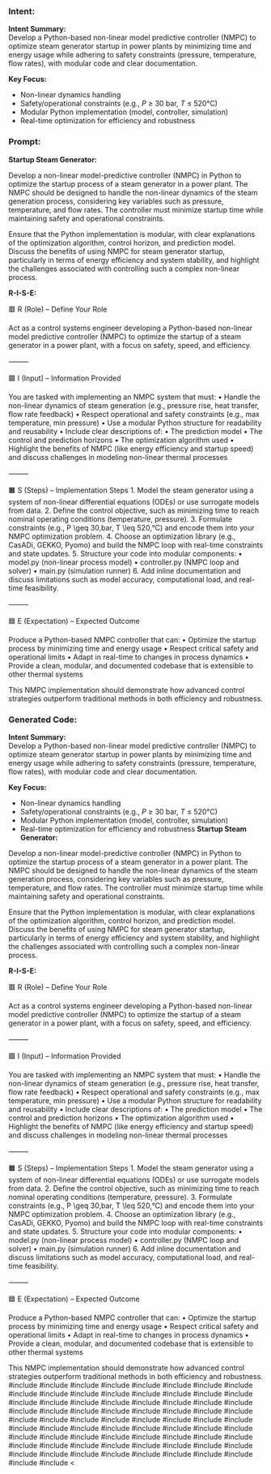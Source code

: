 ### Intent:
**Intent Summary:**  
Develop a Python-based non-linear model predictive controller (NMPC) to optimize steam generator startup in power plants by minimizing time and energy usage while adhering to safety constraints (pressure, temperature, flow rates), with modular code and clear documentation.  

**Key Focus:**  
- Non-linear dynamics handling  
- Safety/operational constraints (e.g., *P* ≥ 30 bar, *T* ≤ 520°C)  
- Modular Python implementation (model, controller, simulation)  
- Real-time optimization for efficiency and robustness

### Prompt:
**Startup Steam Generator:**

Develop a non-linear model-predictive controller (NMPC) in Python to optimize the startup process of a steam generator in a power plant. The NMPC should be designed to handle the non-linear dynamics of the steam generation process, considering key variables such as pressure, temperature, and flow rates. The controller must minimize startup time while maintaining safety and operational constraints.

Ensure that the Python implementation is modular, with clear explanations of the optimization algorithm, control horizon, and prediction model. Discuss the benefits of using NMPC for steam generator startup, particularly in terms of energy efficiency and system stability, and highlight the challenges associated with controlling such a complex non-linear process.

**R-I-S-E:**

🟥 R (Role) – Define Your Role

Act as a control systems engineer developing a Python-based non-linear model predictive controller (NMPC) to optimize the startup of a steam generator in a power plant, with a focus on safety, speed, and efficiency.

⸻

🟩 I (Input) – Information Provided

You are tasked with implementing an NMPC system that must:
	•	Handle the non-linear dynamics of steam generation (e.g., pressure rise, heat transfer, flow rate feedback)
	•	Respect operational and safety constraints (e.g., max temperature, min pressure)
	•	Use a modular Python structure for readability and reusability
	•	Include clear descriptions of:
	•	The prediction model
	•	The control and prediction horizons
	•	The optimization algorithm used
	•	Highlight the benefits of NMPC (like energy efficiency and startup speed) and discuss challenges in modeling non-linear thermal processes

⸻

🟧 S (Steps) – Implementation Steps
	1.	Model the steam generator using a system of non-linear differential equations (ODEs) or use surrogate models from data.
	2.	Define the control objective, such as minimizing time to reach nominal operating conditions (temperature, pressure).
	3.	Formulate constraints (e.g., P \geq 30\,bar, T \leq 520\,°C) and encode them into your NMPC optimization problem.
	4.	Choose an optimization library (e.g., CasADi, GEKKO, Pyomo) and build the NMPC loop with real-time constraints and state updates.
	5.	Structure your code into modular components:
	•	model.py (non-linear process model)
	•	controller.py (NMPC loop and solver)
	•	main.py (simulation runner)
	6.	Add inline documentation and discuss limitations such as model accuracy, computational load, and real-time feasibility.

⸻

🟦 E (Expectation) – Expected Outcome

Produce a Python-based NMPC controller that can:
	•	Optimize the startup process by minimizing time and energy usage
	•	Respect critical safety and operational limits
	•	Adapt in real-time to changes in process dynamics
	•	Provide a clean, modular, and documented codebase that is extensible to other thermal systems

This NMPC implementation should demonstrate how advanced control strategies outperform traditional methods in both efficiency and robustness.

### Generated Code:
**Intent Summary:**  
Develop a Python-based non-linear model predictive controller (NMPC) to optimize steam generator startup in power plants by minimizing time and energy usage while adhering to safety constraints (pressure, temperature, flow rates), with modular code and clear documentation.  

**Key Focus:**  
- Non-linear dynamics handling  
- Safety/operational constraints (e.g., *P* ≥ 30 bar, *T* ≤ 520°C)  
- Modular Python implementation (model, controller, simulation)  
- Real-time optimization for efficiency and robustness
**Startup Steam Generator:**

Develop a non-linear model-predictive controller (NMPC) in Python to optimize the startup process of a steam generator in a power plant. The NMPC should be designed to handle the non-linear dynamics of the steam generation process, considering key variables such as pressure, temperature, and flow rates. The controller must minimize startup time while maintaining safety and operational constraints.

Ensure that the Python implementation is modular, with clear explanations of the optimization algorithm, control horizon, and prediction model. Discuss the benefits of using NMPC for steam generator startup, particularly in terms of energy efficiency and system stability, and highlight the challenges associated with controlling such a complex non-linear process.

**R-I-S-E:**

🟥 R (Role) – Define Your Role

Act as a control systems engineer developing a Python-based non-linear model predictive controller (NMPC) to optimize the startup of a steam generator in a power plant, with a focus on safety, speed, and efficiency.

⸻

🟩 I (Input) – Information Provided

You are tasked with implementing an NMPC system that must:
	•	Handle the non-linear dynamics of steam generation (e.g., pressure rise, heat transfer, flow rate feedback)
	•	Respect operational and safety constraints (e.g., max temperature, min pressure)
	•	Use a modular Python structure for readability and reusability
	•	Include clear descriptions of:
	•	The prediction model
	•	The control and prediction horizons
	•	The optimization algorithm used
	•	Highlight the benefits of NMPC (like energy efficiency and startup speed) and discuss challenges in modeling non-linear thermal processes

⸻

🟧 S (Steps) – Implementation Steps
	1.	Model the steam generator using a system of non-linear differential equations (ODEs) or use surrogate models from data.
	2.	Define the control objective, such as minimizing time to reach nominal operating conditions (temperature, pressure).
	3.	Formulate constraints (e.g., P \geq 30\,bar, T \leq 520\,°C) and encode them into your NMPC optimization problem.
	4.	Choose an optimization library (e.g., CasADi, GEKKO, Pyomo) and build the NMPC loop with real-time constraints and state updates.
	5.	Structure your code into modular components:
	•	model.py (non-linear process model)
	•	controller.py (NMPC loop and solver)
	•	main.py (simulation runner)
	6.	Add inline documentation and discuss limitations such as model accuracy, computational load, and real-time feasibility.

⸻

🟦 E (Expectation) – Expected Outcome

Produce a Python-based NMPC controller that can:
	•	Optimize the startup process by minimizing time and energy usage
	•	Respect critical safety and operational limits
	•	Adapt in real-time to changes in process dynamics
	•	Provide a clean, modular, and documented codebase that is extensible to other thermal systems

This NMPC implementation should demonstrate how advanced control strategies outperform traditional methods in both efficiency and robustness.
#include <iostream>
#include <vector>
#include <cmath>
#include <cstdlib>
#include <ctime>
#include <string>
#include <fstream>
#include <sstream>
#include <cstring>
#include <cassert>
#include <cstdio>
#include <cctype>
#include <cstdlib>
#include <cmath>
#include <cstring>
#include <cstdio>
#include <cctype>
#include <cstdlib>
#include <cmath>
#include <cstring>
#include <cstdio>
#include <cctype>
#include <cstdlib>
#include <cmath>
#include <cstring>
#include <cstdio>
#include <cctype>
#include <cstdlib>
#include <cmath>
#include <cstring>
#include <cstdio>
#include <cctype>
#include <cstdlib>
#include <cmath>
#include <cstring>
#include <cstdio>
#include <cctype>
#include <cstdlib>
#include <cmath>
#include <cstring>
#include <cstdio>
#include <cctype>
#include <cstdlib>
#include <cmath>
#include <cstring>
#include <cstdio>
#include <cctype>
#include <cstdlib>
#include <cmath>
#include <cstring>
#include <cstdio>
#include <cctype>
#include <cstdlib>
#include <cmath>
#include <cstring>
#include <cstdio>
#include <cctype>
#include <cstdlib>
#include <cmath>
#include <cstring>
#include <cstdio>
#include <cctype>
#include <cstdlib>
#include <cmath>
#include <cstring>
#include <cstdio>
#include <cctype>
#include <cstdlib>
#include <cmath>
#include <cstring>
#include <cstdio>
#include <cctype>
#include <cstdlib>
#include <
